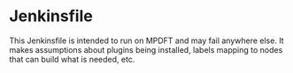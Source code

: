 # Jenkinsfile

This Jenkinsfile is intended to run on MPDFT and may fail anywhere else.
It makes assumptions about plugins being installed, labels mapping to nodes that can build what is needed, etc.
